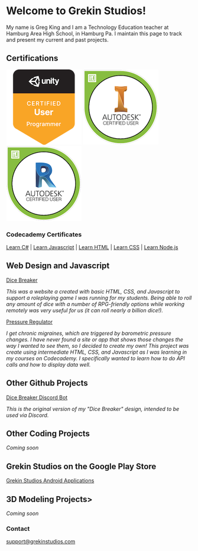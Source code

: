 # Welcome to Grekin Studios!

My name is Greg King and I am a Technology Education teacher at Hamburg Area High School, in Hamburg Pa.  I maintain this page to track and present my current and past projects.

  
## Certifications

[![unity certification badge](assets/images/unity-cert.png)](https://www.credly.com/badges/41d1b1ee-ec9a-4a15-a458-040279eacbce/public_url) [![inventor certification badge](assets/images/autodesk-inventor-cert.png)](https://www.credly.com/badges/ed67939f-59ec-4b0f-b85c-8b5e7d56de8d/public_url) [![revit certification badge](assets/images/autodesk-revit-cert.png)](https://www.credly.com/badges/92542bdf-7f27-4e50-8b9b-6a8990a8b8d2/public_url)


### Codecademy Certificates

[Learn C#](https://www.codecademy.com/profiles/thegrekin/certificates/65f0ff88f4fc58e0536b3b51648dff24) | [Learn Javascript](https://www.codecademy.com/profiles/thegrekin/certificates/705dcb15de0da4dd9d9fc4f3274b430e) | [Learn HTML](https://www.codecademy.com/profiles/thegrekin/certificates/9eb0741e5ebef1f9f58a53bfac67d3a7) | [Learn CSS](https://www.codecademy.com/profiles/thegrekin/certificates/9a5bb1fc45b4281af1fffec93b0aaf05) | [Learn Node.js](https://www.codecademy.com/profiles/thegrekin/certificates/240305d50b925c17868f1ac7a21a3261) 



## Web Design and Javascript

[Dice Breaker](http://www.grekinstudios.com/dice_breaker_online)

*This was a website a created with basic HTML, CSS, and Javascript to support a roleplaying game I was running for my students. Being able to roll any amount of dice with a number of RPG-friendly options while working remotely was very useful for us (it can roll nearly a billion dice!).*

[Pressure Regulator](https://www.grekinstudios.com/pressure_regulator/)

*I get chronic migraines, which are triggered by barometric pressure changes.  I have never found a site or app that shows those changes the way I wanted to see them, so I decided to create my own!  This project was create using intermediate HTML, CSS, and Javascript as I was learning in my courses on Codecademy.  I specifically wanted to learn how to do API calls and how to display data well.*


## Other Github Projects

[Dice Breaker Discord Bot](https://github.com/MrKing-dev/dice-breaker)

*This is the original version of my "Dice Breaker" design, intended to be used via Discord.*


## Other Coding Projects

*Coming soon*


## Grekin Studios on the Google Play Store

[Grekin Studios Android Applications](https://play.google.com/store/apps/dev?id=7281819562685950623)


## 3D Modeling Projects>

*Coming soon*


### Contact

[support@grekinstudios.com](mailto:support@grekinstudios.com)
